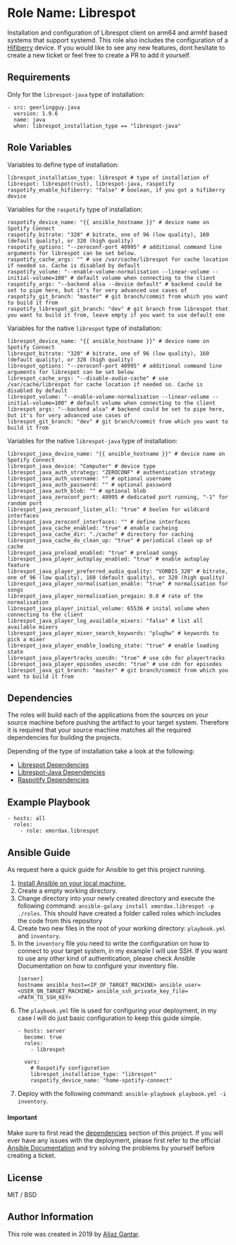 Role Name: Librespot
=========

Installation and configuration of Librespot client on arm64 and armhf based systems that support systemd. This role also
includes the configuration of a [Hifiberry](https://www.hifiberry.com/shop/boards/hifiberry-dac-rtc/) device. If you
would like to see any new features, dont hesitate to create a new ticket or feel free to create a PR to add it yourself.

Requirements
------------

Only for the ```librespot-java``` type of installation:
```
- src: geerlingguy.java
  version: 1.9.6
  name: java
  when: librespot_installation_type == "librespot-java"
```

Role Variables
--------------
Variables to define type of installation:
```
librespot_installation_type: librespot # type of installation of librespot: librespot(rust), librespot-java, raspotify
raspotify_enable_hifiberry: "false" # boolean, if you got a hifiberry device
```
Variables for the ```raspotify``` type of installation:
```
raspotify_device_name: "{{ ansible_hostname }}" # device name on Spotify Connect
raspotify_bitrate: "320" # bitrate, one of 96 (low quality), 160 (default quality), or 320 (high quality)
raspotify_options: "--zeroconf-port 40995" # additional command line arguments for librespot can be set below.
raspotify_cache_args: "" # use /var/cache/librespot for cache location if needed so. Cache is disabled by default
raspotify_volume: "--enable-volume-normalisation --linear-volume --initial-volume=100" # default volume when connecting to the client
raspotify_args: "--backend alsa --device default" # backend could be set to pipe here, but it's for very advanced use cases of
raspotify_git_branch: "master" # git branch/commit from which you want to build it from
raspotify_librespot_git_branch: "dev" # git branch from librespot that you want to build it from, leave empty if you want to use default one
```
Variables for the native ```librespot``` type of installation:
```
librespot_device_name: "{{ ansible_hostname }}" # device name on Spotify Connect
librespot_bitrate: "320" # bitrate, one of 96 (low quality), 160 (default quality), or 320 (high quality)
librespot_options: "--zeroconf-port 40995" # additional command line arguments for librespot can be set below
librespot_cache_args: "--disable-audio-cache" # use /var/cache/librespot for cache location if needed so. Cache is disabled by default
librespot_volume: "--enable-volume-normalisation --linear-volume --initial-volume=100" # default volume when connecting to the client
librespot_args: "--backend alsa" # backend could be set to pipe here, but it's for very advanced use cases of
librespot_git_branch: "dev" # git branch/commit from which you want to build it from
```
Variables for the native ```librespot-java``` type of installation:
```
librespot_java_device_name: "{{ ansible_hostname }}" # device name on Spotify Connect
librespot_java_device: "Computer" # device type
librespot_java_auth_strategy: "ZEROCONF" # authentication strategy
librespot_java_auth_username: "" # optional username
librespot_java_auth_password: "" # optional password
librespot_java_auth_blob: "" # optional blob
librespot_java_zeroconf_port: 40995 # dedicated port running, "-1" for random port
librespot_java_zeroconf_listen_all: "true" # boolen for wildcard interfaces
librespot_java_zeroconf_interfaces: "" # define interfaces
librespot_java_cache_enabled: "true" # enable cacheing
librespot_java_cache_dir: "./cache" # directory for caching
librespot_java_cache_do_clean_up: "true" # periodical clean up of cache
librespot_java_preload_enabled: "true" # preload songs
librespot_java_player_autoplay_enabled: "true" # enable autoplay feature
librespot_java_player_preferred_audio_quality: "VORBIS_320" # bitrate, one of 96 (low quality), 160 (default quality), or 320 (high quality)
librespot_java_player_normalisation_enable: "true" # normalisation for songs
librespot_java_player_normalisation_pregain: 0.0 # rate of the normalisation
librespot_java_player_initial_volume: 65536 # inital volume when connecting to the client
librespot_java_player_log_available_mixers: "false" # list all available mixers
librespot_java_player_mixer_search_keywords: "plughw" # keywords to pick a mixer
librespot_java_player_enable_loading_state: "true" # enable loading state
librespot_java_playertracks_usecdn: "true" # use cdn for playertracks
librespot_java_player_episodes_usecdn: "true" # use cdn for episodes
librespot_java_git_branch: "master" # git branch/commit from which you want to build it from
```

Dependencies
------------

The roles will build each of the applications from the sources on your source machine before pushing the artifact to 
your target system. Therefore it is required that your source machine matches all the required dependencies for building
the projects.

Depending of the type of installation take a look at the following:
* [Librespot Dependencies](https://github.com/librespot-org/librespot#building)
* [Librespot-Java Dependencies](https://github.com/librespot-org/librespot-java#build-it)
* [Raspotify Dependencies](https://github.com/dtcooper/raspotify#building-the-package-yourself)

Example Playbook
----------------

    - hosts: all
      roles:
        - role: xmordax.librespot

Ansible Guide
-------------
As request here a quick guide for Ansible to get this project running.

1. [Install Ansible on your local machine.](https://docs.ansible.com/ansible/latest/installation_guide/intro_installation.html)
2. Create a empty working directory.
3. Change directory into your newly created directory and execute the following command: ```ansible-galaxy install xmordax.librespot -p ./roles```.
This should have created a folder called roles which includes the code from this repository
4. Create two new files in the root of your working directory: ```playbook.yml``` and ```inventory```.
5. In the ```inventory``` file you need to write the configuration on how to connect to your target system, in my
example I will use SSH. If you want to use any other kind of authentication, please check Ansible Documentation on how
to configure your inventory file.
    ```
    [server]
    hostname ansible_host=<IP_OF_TARGET_MACHINE> ansible_user=<USER_ON_TARGET_MACHINE> ansible_ssh_private_key_file=<PATH_TO_SSH_KEY>
    ``` 
6. The ```playbook.yml``` file is used for configuring your deployment, in my case I will do just basic configuration to
keep this guide simple.
    ```
    - hosts: server
      become: true
      roles:
        - librespot
    
      vars:
        # Raspotify configuration
        librespot_installation_type: "librespot"
        raspotify_device_name: "home-spotify-connect"
    ```
7. Deploy with the following command: ```ansible-playbook playbook.yml -i inventory```.

#### Important
Make sure to first read the [dependencies](https://github.com/xMordax/ansible-role-librespot#dependencies) section of
this project. If you will ever have any issues with the deployment, please first refer to the official [ Ansible Documentation](https://docs.ansible.com/ansible/latest/index.html)
and try solving the problems by yourself before creating a ticket.

License
-------

MIT / BSD

Author Information
------------------

This role was created in 2019 by [Aljaz Gantar](https://github.com/xMordax).
